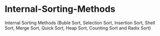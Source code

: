 # Internal-Sorting-Methods
Internal Sorting Methods (Buble Sort, Selection Sort, Insertion Sort, Shell Sort, Merge Sort, Quick Sort, Heap Sort, Counting Sort and Radix Sort)

